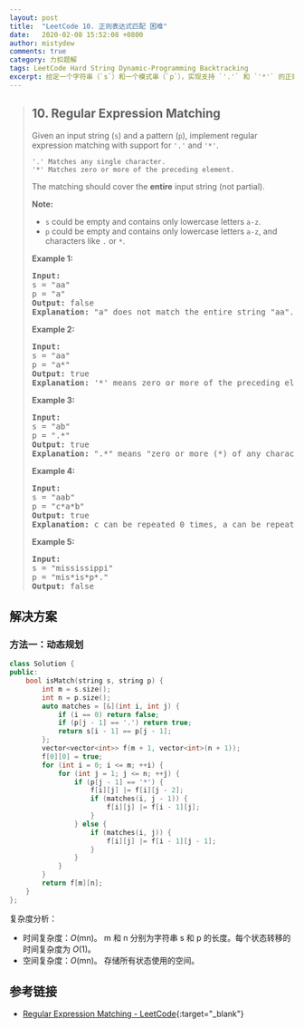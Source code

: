 ```yaml
---
layout: post
title:  "LeetCode 10. 正则表达式匹配 困难"
date:   2020-02-08 15:52:08 +0800
author: mistydew
comments: true
category: 力扣题解
tags: LeetCode Hard String Dynamic-Programming Backtracking
excerpt: 给定一个字符串（`s`）和一个模式串（`p`），实现支持 `'.'` 和 `'*'` 的正则表达式匹配。
---
```

> ## 10. Regular Expression Matching
> 
> Given an input string (`s`) and a pattern (`p`), implement regular expression matching with support for `'.'` and `'*'`.
> 
> ```
> '.' Matches any single character.
> '*' Matches zero or more of the preceding element.
> ```
> 
> The matching should cover the **entire** input string (not partial).
> 
> **Note:**
> 
> * `s` could be empty and contains only lowercase letters `a-z`.
> * `p` could be empty and contains only lowercase letters `a-z`, and characters like `.` or `*`.
> 
> **Example 1:**
> 
> <pre>
> <strong>Input:</strong>
> s = "aa"
> p = "a"
> <strong>Output:</strong> false
> <strong>Explanation:</strong> "a" does not match the entire string "aa".
> </pre>
> 
> **Example 2:**
> 
> <pre>
> <strong>Input:</strong>
> s = "aa"
> p = "a*"
> <strong>Output:</strong> true
> <strong>Explanation:</strong> '*' means zero or more of the preceding element, 'a'. Therefore, by repeating 'a' once, it becomes "aa".
> </pre>
> 
> **Example 3:**
> 
> <pre>
> <strong>Input:</strong>
> s = "ab"
> p = ".*"
> <strong>Output:</strong> true
> <strong>Explanation:</strong> ".*" means "zero or more (*) of any character (.)".
> </pre>
> 
> **Example 4:**
> 
> <pre>
> <strong>Input:</strong>
> s = "aab"
> p = "c*a*b"
> <strong>Output:</strong> true
> <strong>Explanation:</strong> c can be repeated 0 times, a can be repeated 1 time. Therefore, it matches "aab".
> </pre>
> 
> **Example 5:**
> 
> <pre>
> <strong>Input:</strong>
> s = "mississippi"
> p = "mis*is*p*."
> <strong>Output:</strong> false
> </pre>

## 解决方案

### 方法一：动态规划

```cpp
class Solution {
public:
    bool isMatch(string s, string p) {
        int m = s.size();
        int n = p.size();
        auto matches = [&](int i, int j) {
            if (i == 0) return false;
            if (p[j - 1] == '.') return true;
            return s[i - 1] == p[j - 1];
        };
        vector<vector<int>> f(m + 1, vector<int>(n + 1));
        f[0][0] = true;
        for (int i = 0; i <= m; ++i) {
            for (int j = 1; j <= n; ++j) {
                if (p[j - 1] == '*') {
                    f[i][j] |= f[i][j - 2];
                    if (matches(i, j - 1)) {
                        f[i][j] |= f[i - 1][j];
                    }
                } else {
                    if (matches(i, j)) {
                        f[i][j] |= f[i - 1][j - 1];
                    }
                }
            }
        }
        return f[m][n];
    }
};
```

复杂度分析：
* 时间复杂度：*O*(mn)。
  m 和 n 分别为字符串 s 和 p 的长度。每个状态转移的时间复杂度为 *O*(1)。
* 空间复杂度：*O*(mn)。
  存储所有状态使用的空间。

## 参考链接

* [Regular Expression Matching - LeetCode](https://leetcode.com/problems/regular-expression-matching/){:target="_blank"}
